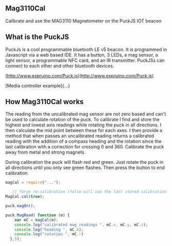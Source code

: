 ## Mag3110Cal
Calibrate and use the MAG3110 Magnetometer on the PuckJS IOT beacon

## What is the PuckJS
PuckJs is a cool programmable bluetooth LE v5 beacon. It is programmed in Javascript via a web based IDE. It has a button, 3 LEDs, a mag sensor, a light sensor, a programmable NFC card, and an IR transmitter. PuckJSs can connect to each other and other bluetooth devices.

 [http://www.espruino.com/Puck.js](http://www.espruino.com/Puck.js)

[Media controller example]{...}
 
## How Mag3110Cal works
The reading from the uncalibrated mag sensor are not zero based and can't be used to calculate rotation of the puck. To calibrate I find and store the highest and lowest axis readings while rotating the puck in all directions. I then calculate the mid point between these for each axes. I then provide a method that when passes an uncalibrated reading returns a calibrated reading with the addition of a compass heading and the rotation since the last calibration with a correction for crossing 0 and 360.  Calibrate the puck away from metal and strong magnets.

During calibration the puck will flash red and green. Just rotate the puck in all directions until you only see green flashes. Then press the button to end calibration.
```javascript
magCal = require("...");

   // force re-calibration (false will use the last stored calibration if available)
MagCal.cal(true);

puck.magOn();

puck.MagRead( function (m) {
    var mC = magCal(m);
    console.log("calibrated mag readings ", mC.x, mC.y, mC.z);
    console.log("heading ", mC.h);
    console.log("rotation ", mC.r)
  },5);
```
